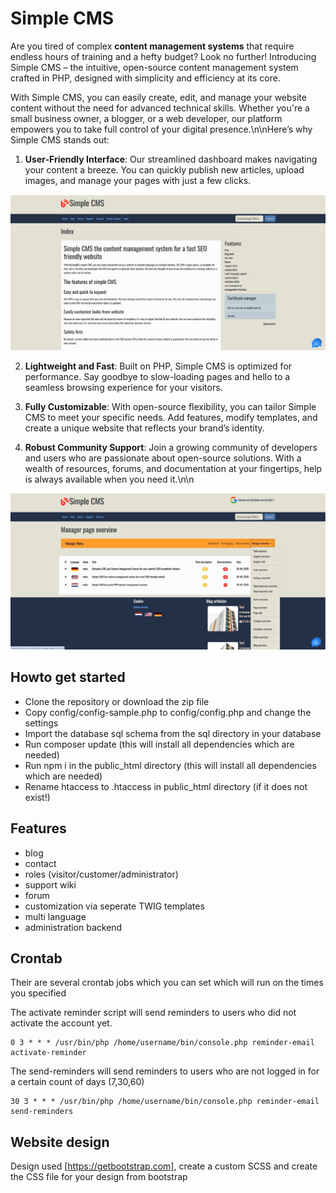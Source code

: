 # Simple CMS #

Are you tired of complex __content management systems__ that require endless hours of training and a hefty budget? Look no further! Introducing Simple CMS – the intuitive, open-source content management system crafted in PHP, designed with simplicity and efficiency at its core.

With Simple CMS, you can easily create, edit, and manage your website content without the need for advanced technical skills. Whether you're a small business owner, a blogger, or a web developer, our platform empowers you to take full control of your digital presence.\n\nHere’s why Simple CMS stands out:

1. **User-Friendly Interface**: Our streamlined dashboard makes navigating your content a breeze. You can quickly publish new articles, upload images, and manage your pages with just a few clicks.

![Screenshot Simple CMS](images/simple-cms-frontend.jpg)

2. **Lightweight and Fast**: Built on PHP, Simple CMS is optimized for performance. Say goodbye to slow-loading pages and hello to a seamless browsing experience for your visitors.

3. **Fully Customizable**: With open-source flexibility, you can tailor Simple CMS to meet your specific needs. Add features, modify templates, and create a unique website that reflects your brand’s identity.

4. **Robust Community Support**: Join a growing community of developers and users who are passionate about open-source solutions. With a wealth of resources, forums, and documentation at your fingertips, help is always available when you need it.\n\n

![Screenshot Simple CMS](images/simple-cms-backend.jpg)

## Howto get started ##
* Clone the repository or download the zip file
* Copy config/config-sample.php to config/config.php and change the settings
* Import the database sql schema from the sql directory in your database
* Run composer update (this will install all dependencies which are needed)
* Run npm i in the public_html directory (this will install all dependencies which are needed)
* Rename htaccess to .htaccess in public_html directory (if it does not exist!)

## Features ##

* blog
* contact
* roles (visitor/customer/administrator)
* support wiki
* forum
* customization via seperate TWIG templates
* multi language
* administration backend

## Crontab ##

Their are several crontab jobs which you can set which will run on the times you specified

The activate reminder script will send reminders to users who did not activate the account yet.
```
0 3 * * * /usr/bin/php /home/username/bin/console.php reminder-email activate-reminder
```

The send-reminders will send reminders to users who are not logged in for a certain count of days (7,30,60)
```
30 3 * * * /usr/bin/php /home/username/bin/console.php reminder-email send-reminders
```

## Website design ##

Design used [https://getbootstrap.com], create a custom SCSS and create the CSS file for your design from bootstrap
